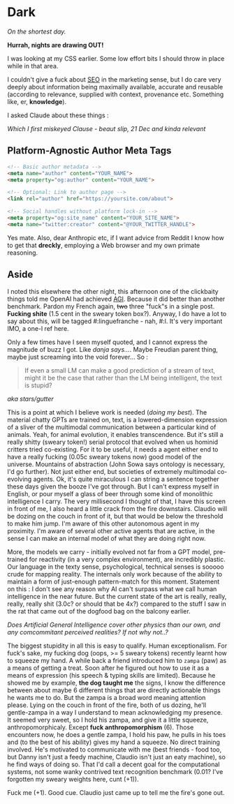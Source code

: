 # Dark

*On the shortest day.*

**Hurrah, nights are drawing OUT!**

I was looking at my CSS earlier. Some low effort bits I should throw in place while in that area.

I couldn't give a fuck about [SEO](https://en.wikipedia.org/wiki/Search_engine_optimization) in the marketing sense, but I do care very deeply about information being maximally available, accurate and reusable (according to relevance, supplied with context, provenance etc. Something like, er, **knowledge**).

I asked Claude about these things :

*Which I first miskeyed Clause - beaut slip, 21 Dec and kinda relevant*

## Platform-Agnostic Author Meta Tags

 ```html
 <!-- Basic author metadata -->
<meta name="author" content="YOUR_NAME">
<meta property="og:author" content="YOUR_NAME">

<!-- Optional: Link to author page -->
<link rel="author" href="https://yoursite.com/about">

<!-- Social handles without platform lock-in -->
<meta property="og:site_name" content="YOUR_SITE_NAME">
<meta name="twitter:creator" content="@YOUR_TWITTER_HANDLE">
```

Yes mate. Also, dear Anthropic etc, if I want advice from Reddit I know how to get that **dreckly**, employing a Web browser and my own primate reasoning.

## Aside

I noted this elsewhere the other night, this afternoon one of the clickbaity things told me OpenAI had achieved [AGI](https://en.wikipedia.org/wiki/Generative_artificial_intelligence). Because it did better than another benchmark. Pardon my French again, ~~two~~ three "fuck"s in a single post. **Fucking shite** (1.5 cent in the sweary token box?). Anyway, I do have a lot to say about this, will be tagged #:linguefranche - nah, #:l. It's very important IMO, a one-l ref here.

Only a few times have I seen myself quoted, and I cannot express the magnitude of buzz I got. Like *danja says...*. Maybe Freudian parent thing, maybe just screaming into the void forever...
So :

>If even a small LM can make a good prediction of a stream of text, might it be the case that rather than the LM being intelligent, the text is stupid?

*aka stars/gutter*

This is a point at which I believe work is needed (*doing my best*). The material chatty GPTs are trained on, text, is a lowered-dimension expression of a sliver of the multimodal communication between a particular kind of animals. Yeah, for animal evolution, it enables transcendence. But it's still a really shitty (sweary token!) serial protocol that evolved when us hominid critters tried co-existing. For it to be useful, it needs a agent either end to have a really fucking (0.05c sweary tokens now) good model of the universe. Mountains of abstraction (John Sowa says ontology is necessary, I'd go further). Not just either end, but societies of extremely multimodal co-evolving agents. Ok, it's quite miraculous I can string a sentence together these days given the booze I've got through. But I can't express myself in English, or pour myself a glass of beer through some kind of monolithic intelligence I carry. The very millisecond I thought of that, I have this screen in front of me, I also heard a little crack from the fire downstairs. Claudio will be dozing on the couch in front of it, but that would be below the threshold to make him jump. I'm aware of this other autonomous agent in my proximity. I'm aware of several other active agents that are active, in the sense I can make an internal model of what they are doing right now.

More, the models we carry - initially evolved not far from a GPT model, pre-trained for reactivity (in a very complex environment), are incredibly plastic. Our language in the texty sense, psychological, technical senses is sooooo crude for mapping reality. The internals only work because of the ability to maintain a form of just-enough pattern-match for this moment. Statement on this : I don't see any reason why AI can't surpass what we call human intelligence in the near future. But the current state of the art is really, really, really, really shit (3.0c? or should that be 4x?) compared to the stuff I saw in the rat that came out of the dogfood bag on the balcony earlier.  

*Does Artificial General Intelligence cover other physics than our own, and any comcommitant perceived realities? If not why not..?*          

The biggest stupidity in all this is easy to qualify. Human exceptionalism. For fuck's sake, my fucking dog (oops, >= 5 sweary tokens) recently learnt how to squeeze my hand. A while back a friend introduced him to `zampa` (paw) as a means of getting a treat. Soon after he figured out how to use it as a means of expression (his speech & typing skills are limited). Because he showed me by example, **the dog taught me** the signs, I know the difference between about maybe 6 different things that are directly actionable things he wants me to do. But the zampa is a broad word meaning attention please. Lying on the couch in front of the fire, both of us dozing, he'll gentle-zampa in a way I understand to mean acknowledging my presence. It seemed very sweet, so I hold his zampa, and give it a little squeeze, anthropomorphicaly. Except **fuck anthropomorphism** (6). Those encounters now, he does a gentle zampa, I hold his paw, he pulls in his toes and (to the best of his ability) gives my hand a squeeze. No direct training involved. He's motivated to communicate with me (best friends - food too, but Danny isn't just a feedy machine, Claudio isn't just an eaty machine), so he find ways of doing so. That I'd call a decent goal for the computational systems, not some wanky contrived text recognition benchmark (0.01? I've forgotten my sweary weights here, cunt (+1)).     

Fuck me (+1). Good cue. Claudio just came up to tell me the fire's gone out.
